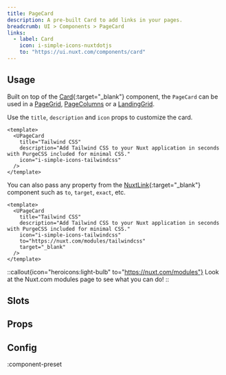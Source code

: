 ```yaml
---
title: PageCard
description: A pre-built Card to add links in your pages.
breadcrumb: UI > Components > PageCard
links:
  - label: Card
    icon: i-simple-icons-nuxtdotjs
    to: "https://ui.nuxt.com/components/card"
---
```


## Usage

Built on top of the [Card](https://ui.nuxt.com/components/card){:target="\_blank"} component, the `PageCard` can be used in a [PageGrid](/ui/components/page-grid), [PageColumns](/ui/components/page-columns) or a [LandingGrid](/ui/components/landing-grid).

Use the `title`, `description` and `icon` props to customize the card.

```vue
<template>
  <UPageCard
    title="Tailwind CSS"
    description="Add Tailwind CSS to your Nuxt application in seconds with PurgeCSS included for minimal CSS."
    icon="i-simple-icons-tailwindcss"
  />
</template>
```

You can also pass any property from the [NuxtLink](https://nuxt.com/docs/api/components/nuxt-link#props){:target="\_blank"} component such as `to`, `target`, `exact`, etc.

```vue
<template>
  <UPageCard
    title="Tailwind CSS"
    description="Add Tailwind CSS to your Nuxt application in seconds with PurgeCSS included for minimal CSS."
    icon="i-simple-icons-tailwindcss"
    to="https://nuxt.com/modules/tailwindcss"
    target="_blank"
  />
</template>
```

::callout{icon="heroicons:light-bulb" to="https://nuxt.com/modules"}
Look at the Nuxt.com modules page to see what you can do!
::

## Slots

<!-- component-slots -->

## Props

<!-- components-props -->

## Config

:component-preset
